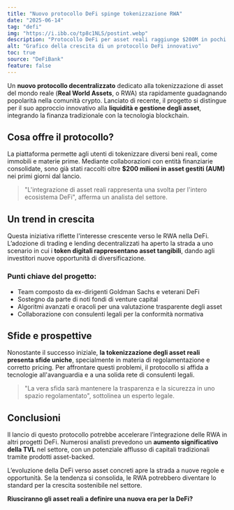 ```yaml
---
title: "Nuovo protocollo DeFi spinge tokenizzazione RWA"
date: "2025-06-14"
tag: "defi"
img: "https://i.ibb.co/tp8c1NLS/postint.webp"
description: "Protocollo DeFi per asset reali raggiunge $200M in pochi giorni dal lancio"
alt: "Grafico della crescita di un protocollo DeFi innovativo"
toc: true
source: "DeFiBank"
feature: false
---
```


Un **nuovo protocollo decentralizzato** dedicato alla tokenizzazione di asset del mondo reale (**Real World Assets**, o RWA) sta rapidamente guadagnando popolarità nella comunità crypto. Lanciato di recente, il progetto si distingue per il suo approccio innovativo alla **liquidità e gestione degli asset**, integrando la finanza tradizionale con la tecnologia blockchain.

## Cosa offre il protocollo?

La piattaforma permette agli utenti di tokenizzare diversi beni reali, come immobili e materie prime. Mediante collaborazioni con entità finanziarie consolidate, sono già stati raccolti oltre **$200 milioni in asset gestiti (AUM)** nei primi giorni dal lancio.

> "L'integrazione di asset reali rappresenta una svolta per l'intero ecosistema DeFi", afferma un analista del settore.

## Un trend in crescita

Questa iniziativa riflette l'interesse crescente verso le RWA nella DeFi. L’adozione di trading e lending decentralizzati ha aperto la strada a uno scenario in cui i **token digitali rappresentano asset tangibili**, dando agli investitori nuove opportunità di diversificazione.

### Punti chiave del progetto:

- Team composto da ex-dirigenti Goldman Sachs e veterani DeFi
- Sostegno da parte di noti fondi di venture capital
- Algoritmi avanzati e oracoli per una valutazione trasparente degli asset
- Collaborazione con consulenti legali per la conformità normativa

## Sfide e prospettive

Nonostante il successo iniziale, **la tokenizzazione degli asset reali presenta sfide uniche**, specialmente in materia di regolamentazione e corretto pricing. Per affrontare questi problemi, il protocollo si affida a tecnologie all'avanguardia e a una solida rete di consulenti legali.

> "La vera sfida sarà mantenere la trasparenza e la sicurezza in uno spazio regolamentato", sottolinea un esperto legale.

## Conclusioni

Il lancio di questo protocollo potrebbe accelerare l’integrazione delle RWA in altri progetti DeFi. Numerosi analisti prevedono un **aumento significativo della TVL** nel settore, con un potenziale afflusso di capitali tradizionali tramite prodotti asset-backed.

L’evoluzione della DeFi verso asset concreti apre la strada a nuove regole e opportunità. Se la tendenza si consolida, le RWA potrebbero diventare lo standard per la crescita sostenibile nel settore.

**Riusciranno gli asset reali a definire una nuova era per la DeFi?**